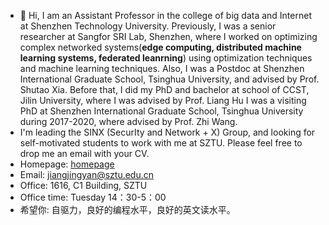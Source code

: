 - 👋 Hi, I am an Assistant Professor in the college of big data and Internet at Shenzhen Technology University. Previously, I was a senior researcher at Sangfor SRI Lab, Shenzhen, where I worked on optimizing complex networked systems(**edge computing, distributed machine learning systems, federated leanrning**) using optimization techniques and machine learning techniques. Also, I was a Postdoc at Shenzhen International Graduate School, Tsinghua University, and advised by Prof. Shutao Xia. Before that, I did my PhD and bachelor at school of CCST, Jilin University, where I was advised by Prof. Liang Hu I was a visiting PhD at Shenzhen International Graduate School, Tsinghua University during 2017-2020, where advised by Prof. Zhi Wang.
- I'm leading the SINX (SecurIty and Network + X) Group, and looking for self-motivated students to work with me at SZTU. Please feel free to drop me an email with your CV.
- Homepage: [homepage](jiangjingyan.com)
- Email: jiangjingyan@sztu.edu.cn
- Office: 1616, C1 Building, SZTU
- Office time: Tuesday 14：30-5：00
- 希望你: 自驱力，良好的编程水平，良好的英文读水平。
<!---
SZTU-Courses/SZTU-Courses is a ✨ special ✨ repository because its `README.md` (this file) appears on your GitHub profile.
You can click the Preview link to take a look at your changes.
--->
